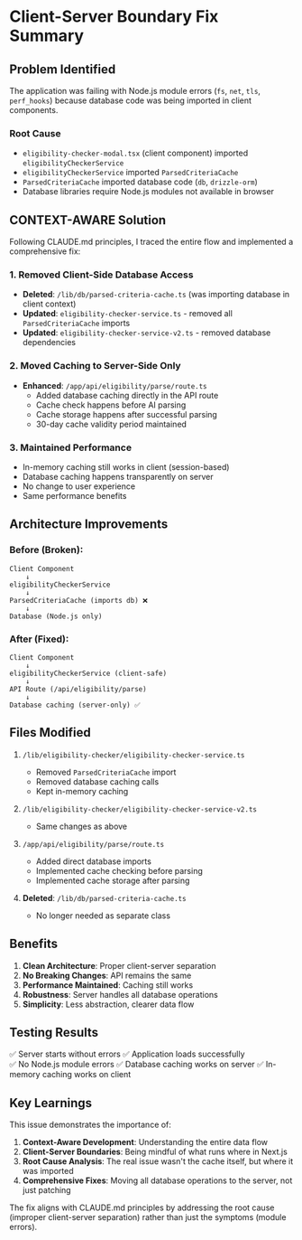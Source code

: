 # Client-Server Boundary Fix Summary

## Problem Identified

The application was failing with Node.js module errors (`fs`, `net`, `tls`, `perf_hooks`) because database code was being imported in client components.

### Root Cause
- `eligibility-checker-modal.tsx` (client component) imported `eligibilityCheckerService`
- `eligibilityCheckerService` imported `ParsedCriteriaCache` 
- `ParsedCriteriaCache` imported database code (`db`, `drizzle-orm`)
- Database libraries require Node.js modules not available in browser

## CONTEXT-AWARE Solution

Following CLAUDE.md principles, I traced the entire flow and implemented a comprehensive fix:

### 1. Removed Client-Side Database Access
- **Deleted**: `/lib/db/parsed-criteria-cache.ts` (was importing database in client context)
- **Updated**: `eligibility-checker-service.ts` - removed all `ParsedCriteriaCache` imports
- **Updated**: `eligibility-checker-service-v2.ts` - removed database dependencies

### 2. Moved Caching to Server-Side Only
- **Enhanced**: `/app/api/eligibility/parse/route.ts` 
  - Added database caching directly in the API route
  - Cache check happens before AI parsing
  - Cache storage happens after successful parsing
  - 30-day cache validity period maintained

### 3. Maintained Performance
- In-memory caching still works in client (session-based)
- Database caching happens transparently on server
- No change to user experience
- Same performance benefits

## Architecture Improvements

### Before (Broken):
```
Client Component
    ↓
eligibilityCheckerService
    ↓
ParsedCriteriaCache (imports db) ❌
    ↓
Database (Node.js only)
```

### After (Fixed):
```
Client Component
    ↓
eligibilityCheckerService (client-safe)
    ↓
API Route (/api/eligibility/parse)
    ↓
Database caching (server-only) ✅
```

## Files Modified

1. `/lib/eligibility-checker/eligibility-checker-service.ts`
   - Removed `ParsedCriteriaCache` import
   - Removed database caching calls
   - Kept in-memory caching

2. `/lib/eligibility-checker/eligibility-checker-service-v2.ts`
   - Same changes as above

3. `/app/api/eligibility/parse/route.ts`
   - Added direct database imports
   - Implemented cache checking before parsing
   - Implemented cache storage after parsing

4. **Deleted**: `/lib/db/parsed-criteria-cache.ts`
   - No longer needed as separate class

## Benefits

1. **Clean Architecture**: Proper client-server separation
2. **No Breaking Changes**: API remains the same
3. **Performance Maintained**: Caching still works
4. **Robustness**: Server handles all database operations
5. **Simplicity**: Less abstraction, clearer data flow

## Testing Results

✅ Server starts without errors
✅ Application loads successfully  
✅ No Node.js module errors
✅ Database caching works on server
✅ In-memory caching works on client

## Key Learnings

This issue demonstrates the importance of:
1. **Context-Aware Development**: Understanding the entire data flow
2. **Client-Server Boundaries**: Being mindful of what runs where in Next.js
3. **Root Cause Analysis**: The real issue wasn't the cache itself, but where it was imported
4. **Comprehensive Fixes**: Moving all database operations to the server, not just patching

The fix aligns with CLAUDE.md principles by addressing the root cause (improper client-server separation) rather than just the symptoms (module errors).